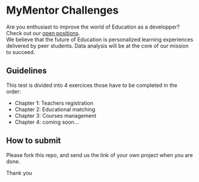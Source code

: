 <h1>MyMentor Challenges</h1>
<p>
  Are you enthusiast to improve the world of Education as a developper? Check out our <a href="https://mymentor.welcomekit.co/">open positions</a>.<br />
  We believe that the future of Education is personalized learning experiences delivered by peer students. Data analysis will be at the core of our mission to succeed.
</p>
<h2>Guidelines</h2>
This test is divided into 4 exercices those have to be completed in the order:
<ul>
  <li>Chapter 1: Teachers registration</li> 
  <li>Chapter 2: Educational matching</li>
  <li>Chapter 3: Courses management</li>
  <li>Chapter 4: coming soon...</li>
</ul>
<h2>How to submit</h2>
<p>Please fork this repo, and send us the link of your own project when you are done.</p>

<p>Thank you</p>
